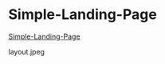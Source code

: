 # Simple-Landing-Page 

[Simple-Landing-Page](https://a-zhukovets.github.io/Simple-Landing-Page/)

layout.jpeg
